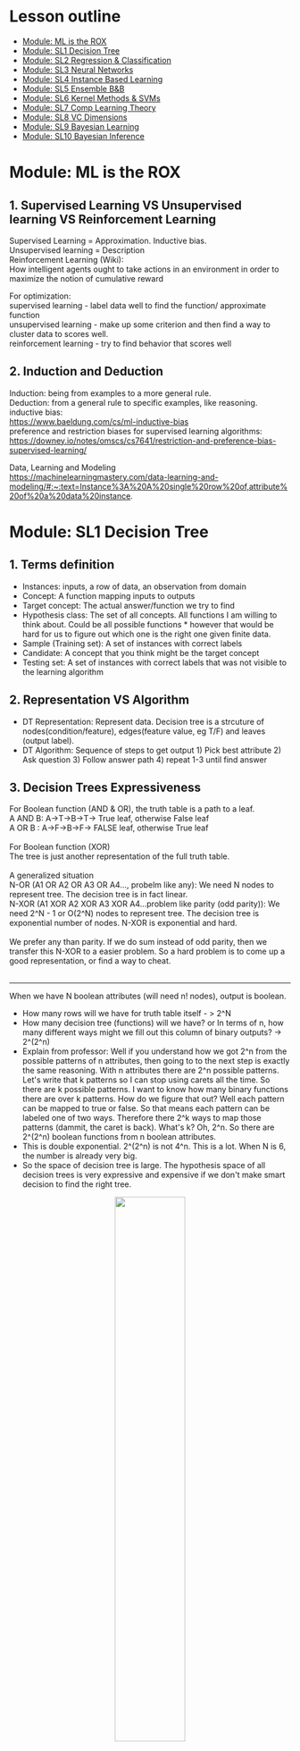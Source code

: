 # Lesson outline
- [Module: ML is the ROX](#1)
- [Module: SL1  Decision Tree](#2)
- [Module: SL2  Regression & Classification](#3)
- [Module: SL3  Neural Networks](#4)
- [Module: SL4  Instance Based Learning](#5)
- [Module: SL5  Ensemble B&B]()
- [Module: SL6  Kernel Methods & SVMs]()
- [Module: SL7  Comp Learning Theory]()
- [Module: SL8  VC Dimensions]()
- [Module: SL9  Bayesian Learning]()
- [Module: SL10 Bayesian Inference]()


<h1 id="1">Module: ML is the ROX</h1>

## 1. Supervised Learning VS Unsupervised learning VS Reinforcement Learning
Supervised Learning = Approximation. Inductive bias.<br />
Unsupervised learning = Description<br />
Reinforcement Learning (Wiki): <br />
How intelligent agents ought to take actions in an environment in order to maximize the notion of cumulative reward<br />

For optimization:<br />
supervised learning - label data well to find the function/ approximate function<br />
unsupervised learning - make up some criterion and then find a way to cluster data to scores well.<br />
reinforcement learning - try to find behavior that scores well<br />

## 2. Induction and Deduction
Induction: being from examples to a more general rule.<br />
Deduction: from a general rule to specific examples, like reasoning.<br />
inductive bias: <br />
https://www.baeldung.com/cs/ml-inductive-bias<br />
preference and restriction biases for supervised learning algorithms:<br />
https://downey.io/notes/omscs/cs7641/restriction-and-preference-bias-supervised-learning/<br />

Data, Learning and Modeling<br />
https://machinelearningmastery.com/data-learning-and-modeling/#:~:text=Instance%3A%20A%20single%20row%20of,attribute%20of%20a%20data%20instance.


<h1 id="2">Module: SL1 Decision Tree</h1>

## 1. Terms definition
 * Instances: inputs, a row of data, an observation from domain <br />
 * Concept: A function mapping inputs to outputs<br />
 * Target concept: The actual answer/function we try to find<br />
 * Hypothesis class: The set of all concepts. All functions I am willing to think about. Could be all possible functions  * however that would be hard for us to figure out which one is the right one given finite data.<br />
 * Sample (Training set): A set of instances with correct labels<br />
 * Candidate: A concept that you think might be the target concept<br />
 * Testing set: A set of instances with correct labels that was not visible to the learning algorithm<br />

## 2. Representation VS Algorithm
 * DT Representation: Represent data. Decision tree is a strcuture of nodes(condition/feature), edges(feature value, eg T/F) and leaves (output label).<br />
 * DT Algorithm: Sequence of steps to get output 1) Pick best attribute 2) Ask question 3) Follow answer path 4) repeat 1-3 until find answer<br />

## 3. Decision Trees Expressiveness
For Boolean function (AND & OR), the truth table is a path to a leaf.<br />
A AND B: A->T->B->T-> True leaf, otherwise False leaf<br />
A OR B : A->F->B->F-> FALSE leaf, otherwise True leaf<br />
<br />
For Boolean function (XOR)<br />
The tree is just another representation of the full truth table. <br />
<br />
A generalized situation<br />
N-OR (A1 OR A2 OR A3 OR A4..., probelm like any): We need N nodes to represent tree. The decision tree is in fact linear.<br />
N-XOR  (A1 XOR A2 XOR A3 XOR A4...problem like parity (odd parity)): We need 2^N - 1 or O(2^N) nodes to represent tree. The decision tree is exponential number of nodes. N-XOR is exponential and hard.<br />
<br />
We prefer any than parity. If we do sum instead of odd parity, then we transfer this N-XOR to a easier problem. So a hard problem is to come up a good representation, or find a way to cheat.<br />
<br />
- - - -
When we have N boolean attributes (will need n! nodes), output is boolean. <br />
 * How many rows will we have for truth table itself - > 2^N<br />
 * How many decision tree (functions) will we have? or In terms of n, how many different ways might we fill out this column of binary outputs? -> 2^(2^n) <br />
 * Explain from professor: Well if you understand how we got 2^n from the possible patterns of n attributes, then going to to the next step is exactly the same reasoning. With n attributes there are 2^n possible patterns. Let's write that k patterns so I can stop using carets all the time. So there are k possible patterns. I want to know how many binary functions there are over k patterns.  How do we figure that out? Well each pattern can be mapped to true or false. So that means each pattern can be labeled one of two ways. Therefore there 2^k ways to map those patterns (dammit, the caret is back). What's k? Oh, 2^n. So there are 2^(2^n) boolean functions from n boolean attributes.<br />
 * This is double exponential. 2^(2^n) is not 4^n. This is a lot. When N is 6, the number is already very big.<br />
 * So the space of decision tree is large. The hypothesis space of all decision trees is very expressive and expensive if we don't make smart decision to find the right tree.

<p align="center" width="100%">
    <img width="50%" src="https://github.com/audrey617/Notes/blob/main/ML/images/1.JPG?raw=true">
</p>

### 4. ID3 (Top down, greedy appraoch, returns optimal decision tree, prefer shorter tree than long tree)
The leaves contrains a mixture of T and F are impure. The leaves only contain T or F are pure. To select node, compare options, we prefer the option provides more pure leaves. To quantify the impurity of leaves, we use Gini impurity (G= ∑ p(i)∗(1−p(i)). A Gini Impurity of 0 is the lowest and best possible impurity), entropy or Information gain. <br/> 
<br/> 
Best selection of ID3 is based on **largest Information gain or smallest entropy**<br />
IG = H(S) - H(S|A). H(S|A) is uncertainty(entropy) after splitting set S  on attribute A.<br />
https://en.wikipedia.org/wiki/ID3_algorithm  & StatQuest 

<p align="center" width="100%">
    <img width="30%" src="https://github.com/audrey617/Notes/blob/main/ML/images/3.JPG?raw=true">
</p>
<p align="center" width="100%">
    <img width="60%" src="https://github.com/audrey617/Notes/blob/main/ML/images/4.JPG?raw=true">
</p>

```
ID3 (Examples, Target_Attribute, Attributes)
    Create a root node for the tree
    If all examples are positive, Return the single-node tree Root, with label = +.
    If all examples are negative, Return the single-node tree Root, with label = -.
    If number of predicting attributes is empty, then Return the single node tree Root,
    with label = most common value of the target attribute in the examples.
    Otherwise Begin
        A ← The Attribute that best classifies examples.
        Decision Tree attribute for Root = A.
        For each possible value, vi, of A,
            Add a new tree branch below Root, corresponding to the test A = vi.
            Let Examples(vi) be the subset of examples that have the value vi for A
            If Examples(vi) is empty
                Then below this new branch add a leaf node with label = most common target value in the examples
            Else below this new branch add the subtree ID3 (Examples(vi), Target_Attribute, Attributes – {A})
    End
    Return Root
```

### 5. ID3 Bias (Inductive Bias)
Restriction Bias: hypothesis set space H. <br/>
Reference Bias: subset of hypothesis (n belongs to H). Short or long, how to split(gini or entropy), which tree to prefer (accuracy? precision?)<br/>

### 5. Other considerations(Continuous Attributes, Repeat attribute, When to stop, regression tree)
**Continuous Attributes**: split attribute range into equal intervals<br/>
**Repeat attribute along a path in a tree**: NO for discrete attributes But YES for continuous attributes since we can ask different question on the same attribute. eg, ask age attribute "is it above 30", then ask "is it above 15" makes sense.<br/> 
**When to stop**: <br/> 
1.Everything is cliassified correctly <br/> 
2.No more attributes <br/> 
3.overfitting happens: <br/> 
1) cross-validation,<br/>
2) validation curve& learning curve,<br/>
3) pre-pruning or post-pruning. post-pruning: Cost complexity pruning, essentially, pruning recursively finds the node with the “weakest link.” The weakest link is characterized by an effective alpha, where the nodes with the smallest effective alpha are pruned first. cost complexity measure/tree score = Training error + a * T (number of leaf nodes).  The a * T is the tree complexity penalty. a is the tuning value. We picked the sub tree with lowest tree score. a = 0, original full tree <br/> 
4) Don't violate Occam's razor: entities should not be multiplied beyond necessity<br/> 
<br/> 

**Regression Tree**<br/> 
In a regression tree, each leaf represents a numeric value. In contrast, classification tree has either true or false in leaves or the leaves are discrete categories.<br/> 
To pick one feature's best threshold to split data into two groups, we try to find the threshold with the smallest sum of squared residuals.<br/> 
To build a tree, From root, we have each feature pick its best threshold, which becomes a candidate for the node. We compare each candidate's SSRs, and then pick the candidate with the lowest value for root. We grow the tree in this way<br/> 
<br/> 
What to do for splitting: Need continuous outputs. Information gain is not available since it cannot measure information on continuous values well and won't generalize well. But we can visualize how bad a prediction is by looking at the distance between the observation and predicted values. This distance is residual. And we can use the residuals to quantify the quality of these predictions. To evaluate the prediction of the threshold selection, we add the squared residuals of each sample as the sum of squared residuals. Measure errors/mixedup things can also use variance. Gain ratio is also one option. <br/> 
What to do for leaves:  Average, local linear fit.<br/> 



<h1 id="3">Module: SL2 Regression & Classification</h1>
Regression: falling back to mean <br/> 
Linear Regression (Traditional Statistic):  <br/> 
1) Use least-sqaures to fit a line to data  <br/> 
2) Calculate R^2(coefficient of determination, (SS(mean)-SS(fit))/SS(mean)) which describes how well the regression predictions approximate the real data points   <br/> 
3) Calculate a p-value for R^2. Imagine the data only has two observations, R^2 will be 100% as long as you draw a striaight line. We need more information to determine if the R^2 is statistically significant or reliable. This is p-value. The p-value for R^2 comes from F=((SS(mean)-SS(fit))/degree of freedom pfit-pmean)/(SS(fit)/degree of freedom n-pfit). The p-value is number of extreme values divided by all values <br/>
4) https://en.wikipedia.org/wiki/Regression_analysis <br/>

### 1. Errors
Our goal is to find the values of θ(coefficient) that minimize the above sum of squared errors (Mean Sqaure error. MSE). One of the common approach is to use calculus. This is where the gradient descent algorithm comes in handy. Also notice, how easy it is to take a derivative of this error function. So take a good look at the gradient descent algorithm document and come back here to find the linear equation that fits our data.<br/>

### 2. Polynomial Regression
General linear model. Detail see wiki link. Get weight/coefficient <br/> 

$$ W = (X^TX)^{-1}X^TY $$  

### 3. Model Selection & overfitting/underfitting Cross Validation
The goal of Machine Learning is "Generalization". One meaning of "fold": "consisting of so many parts or facets." So, n-fold cross validation means the data is in n parts. - Michael Littman <br/>
Overfitting, underfitting - learning curve & validation curve <br/> 
https://scikit-learn.org/stable/modules/cross_validation.html <br/> 
https://en.wikipedia.org/wiki/Cross-validation_(statistics) <br/> 

### 4. Input Spaces
Scalar continuous input  <br/> 
vector continuous input  <br/> 
discrete input, Scalar or vector<br/> 

<h1 id="4">Module: SL3 Neural Networks</h1>

### 1. Perceptron

A perceptron is a linear function (equal to threshold), and it computes hyperplanes.<br/> 

**Perceptron units expressions of boolean** <br/> 
If we focus on X1 ∈ {0,1} and X2 ∈ {0,1}. What W1,W2 and θ can be?<br/> 
AND: 1/2, 1/2, 3/4<br/> 
OR: 1/2, 1/2, 1/4<br/> 
NOT for X1: W1 = -1, θ = 0<br/> 
XOR: requires 2 perceptrons<br/> 
<p align="center" width="100%">
    <img width="50%" src="https://github.com/audrey617/Notes/blob/main/ML/images/5.JPG?raw=true">
</p>

**Perceptron Training** <br/> 
Given examples, find weights that map inputs to outputs. Two different rules are developed. One is Perceptron rule (use threshold output) and the other is gradient descent/delta rule (use unthreshold values)<br/> 

<strong>Perceptron Training: Perceptron rule. Δw_i = α * (y - ŷ)*x_i. Finite convergency for linear separability</strong><br/> 
https://en.wikipedia.org/wiki/Perceptron See learning algorithm part for details.<br/> 
The idea is to add weights when y=1 and ŷ = 0 and to reduce weights when y=0 and ŷ = 1. Learning rate is used to control the weight change speed so as to avoid overshooting. If the data is linearly separable, the perceptron will find the seperate line in finite iterations. However, whether a data is linearly separable is usualy unknown. So we use threshold to stop loop: repeated until the iteration error is less than a user-specified error threshold. (If it is known this dataset is linear seperatable, we could set the error to 0. But maybe not ideal to do so), or a predetermined number of iterations have been completed then stop.
<br/> 
<p align="center" width="100%">
    <img width="50%" src="https://github.com/audrey617/Notes/blob/main/ML/images/6.JPG?raw=true">
</p>

<strong>Perceptron Training: Gradient descent. Δw_i = α * (y - a)*x_i. More robust for non-linear. Local optimum if not convex</strong><br/> 
<p align="center" width="100%">
    <img width="80%" src="https://github.com/audrey617/Notes/blob/main/ML/images/7.JPG?raw=true">
</p>

```
Take the derivative of the Loss function for each parameter in it
Pick random values for parameters
while(stepsize very small or reach max number of steps){
    Plug the parameter values in to the derivatives (Gradient) 
    Calculate the step size. stepsize = slope * learning rate
    Calculate new parameters. New parameter = old parameter - step size 
}
```
<br/> 

### 2. Sigmoid (S-like, Differentiable threshold)
Similarity between the above two functions begs the question, why didn’t we just use calculus on the thresholded ŷ? The simple answer is that the function ŷ is not differentiable (https://en.wikipedia.org/wiki/Differentiable_function) <br/> 
How differentiable? sigmoid is one option. Perceptron is a "hard" version of sigmoid function. When a-> -inf, sigmoid(a)->0, when a->+inf, sigmoid(a)->1 <br/>
From George Kudrayvtsev student note<br/>
<p align="center" width="100%">
    <img width="80%" src="https://github.com/audrey617/Notes/blob/main/ML/images/8_a.JPG?raw=true">
</p>


Regarding activation functions in NN <br/>
https://towardsdatascience.com/activation-functions-neural-networks-1cbd9f8d91d6 <br/>
<p align="center" width="100%">
    <img width="80%" src="https://github.com/audrey617/Notes/blob/main/ML/images/activation_function_cheatsheet.png?raw=true">
</p>

### 3. Neural Network
**Sketch** <br/> 
When activation function is differentiable like sigmoid, then mapping from input to output will be differentiable in terms of weights, which means we can figure out how any given weight change in the network changes the mapping from inputs to outputs. This leads to backpropagation (information flows from input to output and error flows backward from output to input. This tells you how to compute derivatives)<br/> 
Backpropagation: the error of the network propogates to adjust each unit’s weight individually.<br/> 
We don't have guarantee of convergency in finite time. No hard thresholding<br/>
It could be stuck in local optimal<br/>

**Optimizing Weights** <br/> 
Gradient descent can get stuck in local optima and not necessarily result in the best global approximation of the function in question. Besides gradient descent, other methods to train NN <br/>
1) Momentum: allows gradient descent to “gain speed” if it’s descending down steep areas in the function <br/>
2) Higher order derivatives: look at combinations of weight changes to try to grasp the bigger picture of how the function is changing <br/>
3) Randomized optimization<br/>
4) Penalizing complexity: the idea of penalizing “complexity” so that the network avoids overfitting with too many nodes or too many layer or too large magnitude of weights <br/>


**Restriction Bias** <br/>
Restriction bias tells you something about the representational power of whatever data structure you use, in this case, the network of neurons. And it tells you the set of hypotheses that you are willing to consider. It is the representation's ability to consider hypotheses <br/>
<br/>
What restriction we are putting? Perception can only work with linear data or half spaces, but NN restriction bias is not much restricted if using sigmoids. NN can model many types of functions: <br/>
1) Boolean: Network of threshold-like unit
2) Continuous Functions (a function with no jump or discontinuities): represented with a single hidden layer with enough hidden units. Each hidden unit can worry about one little patch of the function that it needs to model. The patch got set in the hidden layer and in the output layer they get stitched together.
3) Arbitrary: Anything, even continuous has discontinuities. The solution is to add hidden layers. With multiple hidden layers, it works<br/>
NN has low restriction bias but high probability of overfitting due to model complexity and excessive trainig. To avoid that, we restrict to a bounded number of hidden layers with bounded number of units and stop training when weights are too large . The number can be decided using cross validation. Error on the training set drops as we increase iteration but will cause overfit in the end <br/>


**Preference Bias** <br/>




### 4.Neural Network From StatQuest
**Part1: Inside BlackBox** <br/>
A neural network consists of Nodes and connection between the nodes. The numbers along each connection represent parameter values (weights and biases) that were estimated when this NN was fit to the data. It starts out with unknown values that are estimated when we fit NN to a datase using Backpropagation. Usually a neural network has more than one input/output node and different layers of nodes between input and output nodes. The layers of nodes between the input and output nodes are called hidden layers. When you build a neural network, one of the first thing you do is decide how many hidden layers you want, and how many nodes go into each hidden layer. The hidden layer nodes contains activation functions/curved bent lines. The previous layer node output with the (weights * x + biases) becomes the input in the new layer node activation function. The node has the same activation function, but the weights and biases on the connection slice them, flip and stretch them into new shapes. In the end they get added with parameter adjustment, so we get a new squiggle green line for final prediction. <br/>

<p align="center" width="100%">
    <img width="50%" src="https://github.com/audrey617/Notes/blob/main/ML/images/addition1.JPG?raw=true">
</p>

**Part2: Backpropagation Main Ideas** <br/>
Step1: using chain rule to calculate derivatives  <br/> 
Step2: plug the derivates into Gradient Descent to optimize parameters <br/> 

<p align="center" width="100%">
    <img width="60%" src="https://github.com/audrey617/Notes/blob/main/ML/images/addition2_0.JPG?raw=true">
</p>
<p align="center" width="100%">
    <img width="60%" src="https://github.com/audrey617/Notes/blob/main/ML/images/addition2_1.JPG?raw=true">
</p>
<p align="center" width="100%">
    <img width="60%" src="https://github.com/audrey617/Notes/blob/main/ML/images/addition2_2.JPG?raw=true">
</p>
<p align="center" width="100%">
    <img width="60%" src="https://github.com/audrey617/Notes/blob/main/ML/images/addition2_3.JPG?raw=true">
</p>
<p align="center" width="100%">
    <img width="60%" src="https://github.com/audrey617/Notes/blob/main/ML/images/addition2_4.JPG?raw=true">
</p>




<h1 id="5">Module: SL4 Instance Based Learning</h1>


